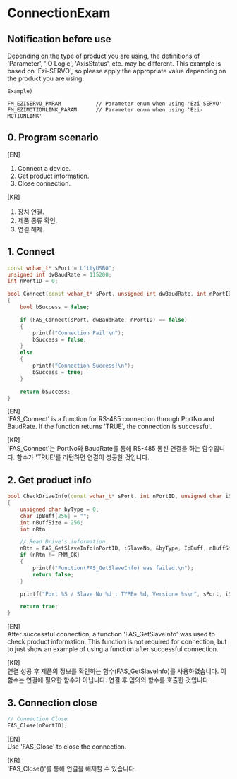 # ConnectionExam

Notification before use
-------------------------------------------------------
Depending on the type of product you are using, the definitions of 'Parameter', 'IO Logic', 'AxisStatus', etc. may be different.
This example is based on 'Ezi-SERVO', so please apply the appropriate value depending on the product you are using.

```
Example)

FM_EZISERVO_PARAM			// Parameter enum when using 'Ezi-SERVO'	
FM_EZIMOTIONLINK_PARAM		// Parameter enum when using 'Ezi-MOTIONLINK'
```

## 0. Program scenario
[EN]  
1. Connect a device.
2. Get product information.
3. Close connection.

[KR]  
1. 장치 연결.
2. 제품 종류 확인.
3. 연결 해제.

## 1. Connect
``` c++
const wchar_t* sPort = L"ttyUSB0";
unsigned int dwBaudRate = 115200;
int nPortID = 0;

bool Connect(const wchar_t* sPort, unsigned int dwBaudRate, int nPortID)
{
	bool bSuccess = false;

	if (FAS_Connect(sPort, dwBaudRate, nPortID) == false)
	{
		printf("Connection Fail!\n");
		bSuccess = false;
	}
	else
	{
		printf("Connection Success!\n");
		bSuccess = true;
	}

	return bSuccess;
}
```
[EN]  
'FAS_Connect' is a function for RS-485 connection through PortNo and BaudRate.
If the function returns 'TRUE', the connection is successful.

[KR]  
'FAS_Connect'는 PortNo와 BaudRate를 통해 RS-485 통신 연결을 하는 함수입니다.
함수가 'TRUE'를 리턴하면 연결이 성공한 것입니다.

## 2. Get product info
``` c++ 
bool CheckDriveInfo(const wchar_t* sPort, int nPortID, unsigned char iSlaveNo)
{
	unsigned char byType = 0;
	char IpBuff[256] = "";
	int nBuffSize = 256;
	int nRtn;

	// Read Drive's information
	nRtn = FAS_GetSlaveInfo(nPortID, iSlaveNo, &byType, IpBuff, nBuffSize);
	if (nRtn != FMM_OK)
	{
		printf("Function(FAS_GetSlaveInfo) was failed.\n");
		return false;
	}

	printf("Port %S / Slave No %d : TYPE= %d, Version= %s\n", sPort, iSlaveNo, byType, IpBuff);

	return true;
}

```
[EN]  
After successful connection, a function 'FAS_GetSlaveInfo' was used to check product information. 
This function is not required for connection, but to just show an example of using a function after successful connection.

[KR]  
연결 성공 후 제품의 정보를 확인하는 함수(FAS_GetSlaveInfo)를 사용하였습니다.
이 함수는 연결에 필요한 함수가 아닙니다. 연결 후 임의의 함수를 호출한 것입니다.

## 3. Connection close
``` c++
// Connection Close
FAS_Close(nPortID);
```
[EN]  
Use 'FAS_Close' to close the connection.

[KR]  
'FAS_Close()'를 통해 연결을 해제할 수 있습니다.
